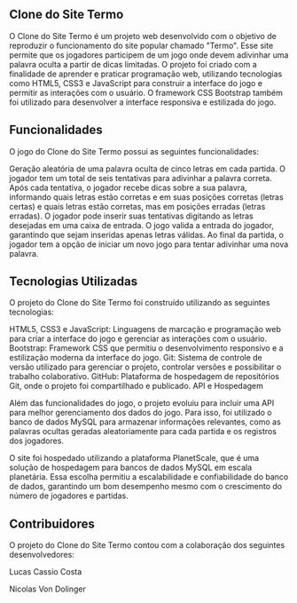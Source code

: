 ## Clone do Site Termo

O Clone do Site Termo é um projeto web desenvolvido com o objetivo de reproduzir o funcionamento do site popular chamado "Termo". Esse site permite que os jogadores participem de um jogo onde devem adivinhar uma palavra oculta a partir de dicas limitadas. O projeto foi criado com a finalidade de aprender e praticar programação web, utilizando tecnologias como HTML5, CSS3 e JavaScript para construir a interface do jogo e permitir as interações com o usuário. O framework CSS Bootstrap também foi utilizado para desenvolver a interface responsiva e estilizada do jogo.

## Funcionalidades

O jogo do Clone do Site Termo possui as seguintes funcionalidades:

Geração aleatória de uma palavra oculta de cinco letras em cada partida.
O jogador tem um total de seis tentativas para adivinhar a palavra correta.
Após cada tentativa, o jogador recebe dicas sobre a sua palavra, informando quais letras estão corretas e em suas posições corretas (letras certas) e quais letras estão corretas, mas em posições erradas (letras erradas).
O jogador pode inserir suas tentativas digitando as letras desejadas em uma caixa de entrada.
O jogo valida a entrada do jogador, garantindo que sejam inseridas apenas letras válidas.
Ao final da partida, o jogador tem a opção de iniciar um novo jogo para tentar adivinhar uma nova palavra.

## Tecnologias Utilizadas

O projeto do Clone do Site Termo foi construído utilizando as seguintes tecnologias:

HTML5, CSS3 e JavaScript: Linguagens de marcação e programação web para criar a interface do jogo e gerenciar as interações com o usuário.
Bootstrap: Framework CSS que permitiu o desenvolvimento responsivo e a estilização moderna da interface do jogo.
Git: Sistema de controle de versão utilizado para gerenciar o projeto, controlar versões e possibilitar o trabalho colaborativo.
GitHub: Plataforma de hospedagem de repositórios Git, onde o projeto foi compartilhado e publicado.
API e Hospedagem

Além das funcionalidades do jogo, o projeto evoluiu para incluir uma API para melhor gerenciamento dos dados do jogo. Para isso, foi utilizado o banco de dados MySQL para armazenar informações relevantes, como as palavras ocultas geradas aleatoriamente para cada partida e os registros dos jogadores.

O site foi hospedado utilizando a plataforma PlanetScale, que é uma solução de hospedagem para bancos de dados MySQL em escala planetária. Essa escolha permitiu a escalabilidade e confiabilidade do banco de dados, garantindo um bom desempenho mesmo com o crescimento do número de jogadores e partidas.

## Contribuidores

O projeto do Clone do Site Termo contou com a colaboração dos seguintes desenvolvedores:

Lucas Cassio Costa

Nicolas Von Dolinger
